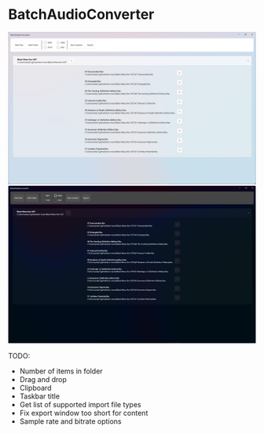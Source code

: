 # BatchAudioConverter

![Light theme screenshot](ScreenshotLight.png)
![Dark theme screenshot](ScreenshotDark.png)	

TODO:
* Number of items in folder
* Drag and drop
* Clipboard
* Taskbar title
* Get list of supported import file types
* Fix export window too short for content
* Sample rate and bitrate options